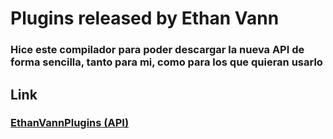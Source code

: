 # Plugins released by Ethan Vann

### Hice este compilador para poder descargar la nueva API de forma sencilla, tanto para mi, como para los que quieran usarlo

## Link

### [EthanVannPlugins (API)](https://github.com/KATalyzt36/EthanVannPlugins-Compiler/releases/download/release/EthanVannPlugins.jar)

